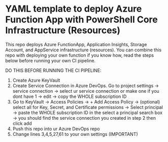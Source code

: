 # YAML template to deploy Azure Function App with PowerShell Core Infrastructure (Resources)
This repo deploys Azure FunctionApp, Application Insights, Storage Account, and AppService infrastructure (resources). You can combine this repo with deploying your own function if you know how, read the steps below before running your own CI pipeline.

DO THIS BEFORE RUNNING THE CI PIPELINE:

1. Create Azure KeyVault
2. Create Service Connection in Azure DevOps. Go to project settings -> service connection -> select ur service connection or make one if you dont have 1 -> edit -> copy the WHOLE subscription ID 
3. Go to KeyVault -> Access Policies -> + Add Access Policy -> (optional) select all for Key, Secret, and Certificate permissions -> Select principal -> paste the WHOLE subscription ID in the select a principal search box -> you should find the service connection you created in step 2 then click add
4. Push this repo into ur Azure DevOps repo
5. Change lines 3,4,5,27,61 to your own settings (IMPORTANT)

